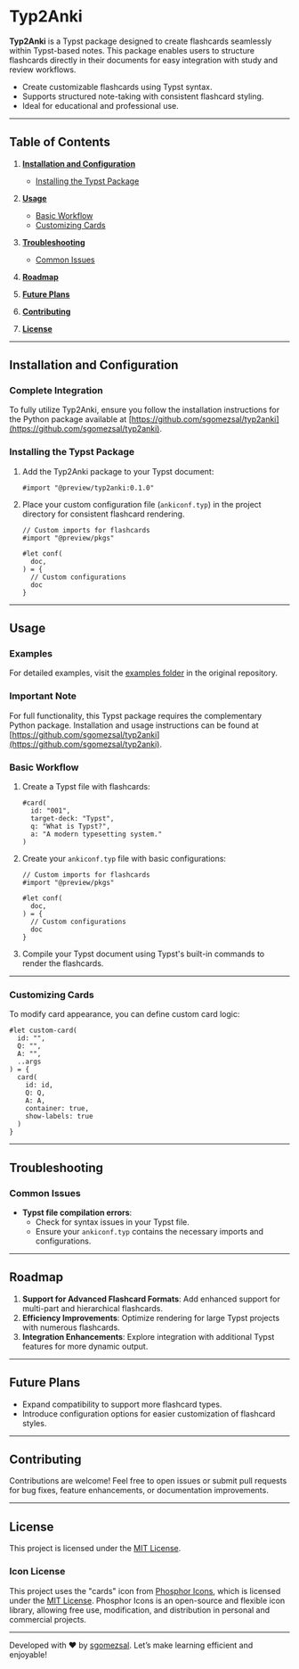 # Typ2Anki

**Typ2Anki** is a Typst package designed to create flashcards seamlessly within Typst-based notes. This package enables users to structure flashcards directly in their documents for easy integration with study and review workflows.

- Create customizable flashcards using Typst syntax.
- Supports structured note-taking with consistent flashcard styling.
- Ideal for educational and professional use.

---

## Table of Contents

1. **[Installation and Configuration](#installation-and-configuration)**

   - [Installing the Typst Package](#installing-the-typst-package)

2. **[Usage](#usage)**

   - [Basic Workflow](#basic-workflow)
   - [Customizing Cards](#customizing-cards)

3. **[Troubleshooting](#troubleshooting)**

   - [Common Issues](#common-issues)

4. **[Roadmap](#roadmap)**

5. **[Future Plans](#future-plans)**

6. **[Contributing](#contributing)**

7. **[License](#license)**

---

## Installation and Configuration

### Complete Integration

To fully utilize Typ2Anki, ensure you follow the installation instructions for the Python package available at [https://github.com/sgomezsal/typ2anki](https://github.com/sgomezsal/typ2anki).

### Installing the Typst Package

1. Add the Typ2Anki package to your Typst document:

   ```typst
   #import "@preview/typ2anki:0.1.0"
   ```

2. Place your custom configuration file (`ankiconf.typ`) in the project directory for consistent flashcard rendering.

   ```typst
   // Custom imports for flashcards
   #import "@preview/pkgs"

   #let conf(
     doc,
   ) = {
     // Custom configurations
     doc
   }
   ```

---

## Usage

### Examples

For detailed examples, visit the [examples folder](https://github.com/sgomezsal/typ2anki/tree/main/examples) in the original repository.

### Important Note

For full functionality, this Typst package requires the complementary Python package. Installation and usage instructions can be found at [https://github.com/sgomezsal/typ2anki](https://github.com/sgomezsal/typ2anki).

### Basic Workflow

1. Create a Typst file with flashcards:

   ```typst
   #card(
     id: "001",
     target-deck: "Typst",
     q: "What is Typst?",
     a: "A modern typesetting system."
   )
   ```

2. Create your `ankiconf.typ` file with basic configurations:

   ```typst
   // Custom imports for flashcards
   #import "@preview/pkgs"

   #let conf(
     doc,
   ) = {
     // Custom configurations
     doc
   }
   ```

3. Compile your Typst document using Typst's built-in commands to render the flashcards.

---

### Customizing Cards

To modify card appearance, you can define custom card logic:

```typst
#let custom-card(
  id: "",
  Q: "",
  A: "",
  ..args
) = {
  card(
    id: id,
    Q: Q,
    A: A,
    container: true,
    show-labels: true
  )
}
```

---

## Troubleshooting

### Common Issues

- **Typst file compilation errors**:
  - Check for syntax issues in your Typst file.
  - Ensure your `ankiconf.typ` contains the necessary imports and configurations.

---

## Roadmap

1. **Support for Advanced Flashcard Formats**: Add enhanced support for multi-part and hierarchical flashcards.
2. **Efficiency Improvements**: Optimize rendering for large Typst projects with numerous flashcards.
3. **Integration Enhancements**: Explore integration with additional Typst features for more dynamic output.

---

## Future Plans

- Expand compatibility to support more flashcard types.
- Introduce configuration options for easier customization of flashcard styles.

---

## Contributing

Contributions are welcome! Feel free to open issues or submit pull requests for bug fixes, feature enhancements, or documentation improvements.

---

## License

This project is licensed under the [MIT License](LICENSE).

### Icon License

This project uses the "cards" icon from [Phosphor Icons](https://phosphoricons.com/), which is licensed under the [MIT License](https://opensource.org/licenses/MIT).
Phosphor Icons is an open-source and flexible icon library, allowing free use, modification, and distribution in personal and commercial projects.

---

Developed with ❤️ by [sgomezsal](https://github.com/sgomezsal). Let’s make learning efficient and enjoyable!
